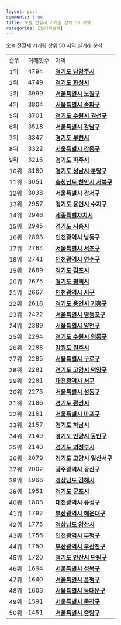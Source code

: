 ```yaml
---
layout: post
comments: true
title: 오늘 전월세 거개량 상위 50 지역
categories: [실거래분석]
---
```


오늘 전월세 거개량 상위 50 지역 실거래 분석

<table>
  <tr>
    <td>순위</td>
    <td>거래횟수</td>
    <td>지역</td>
  </tr>

  <tr>
    <td>1위</td>
    <td>4794</td>
    <td colspan="4" style="font-weight: bold;"><a href="/실거래가/2021/06/25/41360.html">경기도 남양주시 </a></td>
  </tr>

  <tr>
    <td>2위</td>
    <td>4749</td>
    <td colspan="4" style="font-weight: bold;"><a href="/실거래가/2021/06/25/41590.html">경기도 화성시 </a></td>
  </tr>

  <tr>
    <td>3위</td>
    <td>3999</td>
    <td colspan="4" style="font-weight: bold;"><a href="/실거래가/2021/06/25/11350.html">서울특별시 노원구 </a></td>
  </tr>

  <tr>
    <td>4위</td>
    <td>3804</td>
    <td colspan="4" style="font-weight: bold;"><a href="/실거래가/2021/06/25/11710.html">서울특별시 송파구 </a></td>
  </tr>

  <tr>
    <td>5위</td>
    <td>3701</td>
    <td colspan="4" style="font-weight: bold;"><a href="/실거래가/2021/06/25/41113.html">경기도 수원시 권선구 </a></td>
  </tr>

  <tr>
    <td>6위</td>
    <td>3518</td>
    <td colspan="4" style="font-weight: bold;"><a href="/실거래가/2021/06/25/11680.html">서울특별시 강남구 </a></td>
  </tr>

  <tr>
    <td>7위</td>
    <td>3347</td>
    <td colspan="4" style="font-weight: bold;"><a href="/실거래가/2021/06/25/41190.html">경기도 부천시 </a></td>
  </tr>

  <tr>
    <td>8위</td>
    <td>3322</td>
    <td colspan="4" style="font-weight: bold;"><a href="/실거래가/2021/06/25/11740.html">서울특별시 강동구 </a></td>
  </tr>

  <tr>
    <td>9위</td>
    <td>3216</td>
    <td colspan="4" style="font-weight: bold;"><a href="/실거래가/2021/06/25/41480.html">경기도 파주시 </a></td>
  </tr>

  <tr>
    <td>10위</td>
    <td>3180</td>
    <td colspan="4" style="font-weight: bold;"><a href="/실거래가/2021/06/25/41135.html">경기도 성남시 분당구 </a></td>
  </tr>

  <tr>
    <td>11위</td>
    <td>3051</td>
    <td colspan="4" style="font-weight: bold;"><a href="/실거래가/2021/06/25/44133.html">충청남도 천안시 서북구 </a></td>
  </tr>

  <tr>
    <td>12위</td>
    <td>3038</td>
    <td colspan="4" style="font-weight: bold;"><a href="/실거래가/2021/06/25/11500.html">서울특별시 강서구 </a></td>
  </tr>

  <tr>
    <td>13위</td>
    <td>2957</td>
    <td colspan="4" style="font-weight: bold;"><a href="/실거래가/2021/06/25/41465.html">경기도 용인시 수지구 </a></td>
  </tr>

  <tr>
    <td>14위</td>
    <td>2946</td>
    <td colspan="4" style="font-weight: bold;"><a href="/실거래가/2021/06/25/36110.html">세종특별자치시 </a></td>
  </tr>

  <tr>
    <td>15위</td>
    <td>2945</td>
    <td colspan="4" style="font-weight: bold;"><a href="/실거래가/2021/06/25/41390.html">경기도 시흥시 </a></td>
  </tr>

  <tr>
    <td>16위</td>
    <td>2893</td>
    <td colspan="4" style="font-weight: bold;"><a href="/실거래가/2021/06/25/28200.html">인천광역시 남동구 </a></td>
  </tr>

  <tr>
    <td>17위</td>
    <td>2764</td>
    <td colspan="4" style="font-weight: bold;"><a href="/실거래가/2021/06/25/11650.html">서울특별시 서초구 </a></td>
  </tr>

  <tr>
    <td>18위</td>
    <td>2741</td>
    <td colspan="4" style="font-weight: bold;"><a href="/실거래가/2021/06/25/28185.html">인천광역시 연수구 </a></td>
  </tr>

  <tr>
    <td>19위</td>
    <td>2689</td>
    <td colspan="4" style="font-weight: bold;"><a href="/실거래가/2021/06/25/41570.html">경기도 김포시 </a></td>
  </tr>

  <tr>
    <td>20위</td>
    <td>2675</td>
    <td colspan="4" style="font-weight: bold;"><a href="/실거래가/2021/06/25/41220.html">경기도 평택시 </a></td>
  </tr>

  <tr>
    <td>21위</td>
    <td>2667</td>
    <td colspan="4" style="font-weight: bold;"><a href="/실거래가/2021/06/25/28260.html">인천광역시 서구 </a></td>
  </tr>

  <tr>
    <td>22위</td>
    <td>2618</td>
    <td colspan="4" style="font-weight: bold;"><a href="/실거래가/2021/06/25/41463.html">경기도 용인시 기흥구 </a></td>
  </tr>

  <tr>
    <td>23위</td>
    <td>2422</td>
    <td colspan="4" style="font-weight: bold;"><a href="/실거래가/2021/06/25/11560.html">서울특별시 영등포구 </a></td>
  </tr>

  <tr>
    <td>24위</td>
    <td>2389</td>
    <td colspan="4" style="font-weight: bold;"><a href="/실거래가/2021/06/25/11470.html">서울특별시 양천구 </a></td>
  </tr>

  <tr>
    <td>25위</td>
    <td>2294</td>
    <td colspan="4" style="font-weight: bold;"><a href="/실거래가/2021/06/25/41117.html">경기도 수원시 영통구 </a></td>
  </tr>

  <tr>
    <td>26위</td>
    <td>2288</td>
    <td colspan="4" style="font-weight: bold;"><a href="/실거래가/2021/06/25/42130.html">강원도 원주시 </a></td>
  </tr>

  <tr>
    <td>27위</td>
    <td>2285</td>
    <td colspan="4" style="font-weight: bold;"><a href="/실거래가/2021/06/25/11530.html">서울특별시 구로구 </a></td>
  </tr>

  <tr>
    <td>28위</td>
    <td>2281</td>
    <td colspan="4" style="font-weight: bold;"><a href="/실거래가/2021/06/25/41281.html">경기도 고양시 덕양구 </a></td>
  </tr>

  <tr>
    <td>29위</td>
    <td>2281</td>
    <td colspan="4" style="font-weight: bold;"><a href="/실거래가/2021/06/25/30170.html">대전광역시 서구 </a></td>
  </tr>

  <tr>
    <td>30위</td>
    <td>2273</td>
    <td colspan="4" style="font-weight: bold;"><a href="/실거래가/2021/06/25/11200.html">서울특별시 성동구 </a></td>
  </tr>

  <tr>
    <td>31위</td>
    <td>2186</td>
    <td colspan="4" style="font-weight: bold;"><a href="/실거래가/2021/06/25/41210.html">경기도 광명시 </a></td>
  </tr>

  <tr>
    <td>32위</td>
    <td>2161</td>
    <td colspan="4" style="font-weight: bold;"><a href="/실거래가/2021/06/25/11440.html">서울특별시 마포구 </a></td>
  </tr>

  <tr>
    <td>33위</td>
    <td>2157</td>
    <td colspan="4" style="font-weight: bold;"><a href="/실거래가/2021/06/25/41450.html">경기도 하남시 </a></td>
  </tr>

  <tr>
    <td>34위</td>
    <td>2149</td>
    <td colspan="4" style="font-weight: bold;"><a href="/실거래가/2021/06/25/41173.html">경기도 안양시 동안구 </a></td>
  </tr>

  <tr>
    <td>35위</td>
    <td>2140</td>
    <td colspan="4" style="font-weight: bold;"><a href="/실거래가/2021/06/25/41150.html">경기도 의정부시 </a></td>
  </tr>

  <tr>
    <td>36위</td>
    <td>2079</td>
    <td colspan="4" style="font-weight: bold;"><a href="/실거래가/2021/06/25/41287.html">경기도 고양시 일산서구 </a></td>
  </tr>

  <tr>
    <td>37위</td>
    <td>2002</td>
    <td colspan="4" style="font-weight: bold;"><a href="/실거래가/2021/06/25/29200.html">광주광역시 광산구 </a></td>
  </tr>

  <tr>
    <td>38위</td>
    <td>1966</td>
    <td colspan="4" style="font-weight: bold;"><a href="/실거래가/2021/06/25/48250.html">경상남도 김해시 </a></td>
  </tr>

  <tr>
    <td>39위</td>
    <td>1951</td>
    <td colspan="4" style="font-weight: bold;"><a href="/실거래가/2021/06/25/41410.html">경기도 군포시 </a></td>
  </tr>

  <tr>
    <td>40위</td>
    <td>1803</td>
    <td colspan="4" style="font-weight: bold;"><a href="/실거래가/2021/06/25/30200.html">대전광역시 유성구 </a></td>
  </tr>

  <tr>
    <td>41위</td>
    <td>1792</td>
    <td colspan="4" style="font-weight: bold;"><a href="/실거래가/2021/06/25/26350.html">부산광역시 해운대구 </a></td>
  </tr>

  <tr>
    <td>42위</td>
    <td>1775</td>
    <td colspan="4" style="font-weight: bold;"><a href="/실거래가/2021/06/25/48330.html">경상남도 양산시 </a></td>
  </tr>

  <tr>
    <td>43위</td>
    <td>1756</td>
    <td colspan="4" style="font-weight: bold;"><a href="/실거래가/2021/06/25/28237.html">인천광역시 부평구 </a></td>
  </tr>

  <tr>
    <td>44위</td>
    <td>1750</td>
    <td colspan="4" style="font-weight: bold;"><a href="/실거래가/2021/06/25/26230.html">부산광역시 부산진구 </a></td>
  </tr>

  <tr>
    <td>45위</td>
    <td>1720</td>
    <td colspan="4" style="font-weight: bold;"><a href="/실거래가/2021/06/25/41273.html">경기도 안산시 단원구 </a></td>
  </tr>

  <tr>
    <td>46위</td>
    <td>1694</td>
    <td colspan="4" style="font-weight: bold;"><a href="/실거래가/2021/06/25/11290.html">서울특별시 성북구 </a></td>
  </tr>

  <tr>
    <td>47위</td>
    <td>1640</td>
    <td colspan="4" style="font-weight: bold;"><a href="/실거래가/2021/06/25/11380.html">서울특별시 은평구 </a></td>
  </tr>

  <tr>
    <td>48위</td>
    <td>1603</td>
    <td colspan="4" style="font-weight: bold;"><a href="/실거래가/2021/06/25/11230.html">서울특별시 동대문구 </a></td>
  </tr>

  <tr>
    <td>49위</td>
    <td>1591</td>
    <td colspan="4" style="font-weight: bold;"><a href="/실거래가/2021/06/25/11590.html">서울특별시 동작구 </a></td>
  </tr>

  <tr>
    <td>50위</td>
    <td>1451</td>
    <td colspan="4" style="font-weight: bold;"><a href="/실거래가/2021/06/25/11260.html">서울특별시 중랑구 </a></td>
  </tr>

</table>
